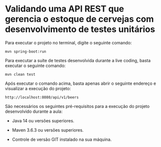 # Validando uma API REST que gerencia o estoque de cervejas com desenvolvimento de testes unitários

Para executar o projeto no terminal, digite o seguinte comando:

```
mvn spring-boot:run 
```

Para executar a suíte de testes desenvolvida durante a live coding, basta executar o seguinte comando:

```
mvn clean test
```

Após executar o comando acima, basta apenas abrir o seguinte endereço e visualizar a execução do projeto:

```
http://localhost:8080/api/v1/beers
```

São necessários os seguintes pré-requisitos para a execução do projeto desenvolvido durante a aula:

- Java 14 ou versões superiores.
- Maven 3.6.3 ou versões superiores.

- Controle de versão GIT instalado na sua máquina.